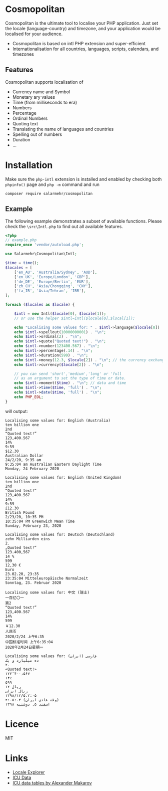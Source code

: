 Cosmopolitan 
============
Cosmopolitan is the ultimate tool to localise your PHP application.
Just set the locale (language-country) and timezone, and your
application would be localised for your audience.

- Cosmopolitan is based on intl PHP extension and super-efficient
- Internationalisation for all countries, languages, scripts, calendars, and timezones

Features
---------
Cosmopolitan supports localisation of

- Currency name and Symbol
- Monetary ary values
- Time (from milliseconds to era)
- Numbers
- Percentage
- Ordinal Numbers
- Quoting text
- Translating the name of languages and countries
- Spelling out of numbers
- Duration
- ...

Installation
============
Make sure the `php-intl` extension is installed and enabled by checking both `phpinfo()` page and  `php -m` command and run
~~~    
composer require salarmehr/cosmopolitan
~~~ 

Example
--------
The following example demonstrates a subset of available functions.
Please check the  `\src\Intl.php` to find out all available features.
~~~~~php
<?php
// example.php
require_once 'vendor/autoload.php';

use Salarmehr\Cosmopolitan\Intl;

$time = time();
$locales = [
    ['en_AU', 'Australia/Sydney', 'AUD'],
    ['en_UK', 'Europe/London', 'GBP'],
    ['de_DE', 'Europe/Berlin', 'EUR'],
    ['zh_CH', 'Asia/Chongqing', 'CNY'],
    ['fa_IR', 'Asia/Tehran', 'IRR'],
];

foreach ($locales as $locale) {

    $intl = new Intl($locale[0], $locale[1]);
    // or use the helper $intl=intl($locale[0],$local[1]);

    echo "Localising some values for: " . $intl->language($locale[0]) . " (" . $intl->country($locale[0]) . ")" . "\n";
    echo $intl->spellout(10000000001) . "\n";
    echo $intl->ordinal(2) . "\n";
    echo $intl->quote("Quoted text!") . "\n";
    echo $intl->number(123400.567) . "\n";
    echo $intl->percentage(.14) . "\n";
    echo $intl->duration(599) . "\n";
    echo $intl->money(12.3, $locale[2]) . "\n"; // the currency exchange is not happening in this example
    echo $intl->currency($locale[2]) . "\n";

    // you can send 'short','medium','long' or 'full
    // as an argument to set the type of time or date.
    echo $intl->moment($time) . "\n"; // data and time
    echo $intl->time($time, 'full') . "\n";
    echo $intl->date($time, 'full') . "\n";
    echo PHP_EOL;
}
~~~~~~
will output:
~~~~
Localising some values for: English (Australia)
ten billion one
2nd
“Quoted text!”
123,400.567
14%
9:59
$12.30
Australian Dollar
24/2/20, 9:35 am
9:35:04 am Australian Eastern Daylight Time
Monday, 24 February 2020

Localising some values for: English (United Kingdom)
ten billion one
2nd
“Quoted text!”
123,400.567
14%
9:59
£12.30
British Pound
2/23/20, 10:35 PM
10:35:04 PM Greenwich Mean Time
Sunday, February 23, 2020

Localising some values for: Deutsch (Deutschland)
zehn Milliarden eins
2.
„Quoted text!“
123.400,567
14 %
599
12,30 €
Euro
23.02.20, 23:35
23:35:04 Mitteleuropäische Normalzeit
Sonntag, 23. Februar 2020

Localising some values for: 中文 (瑞士)
一百亿〇一
第2
“Quoted text!”
123,400.567
14%
599
￥12.30
人民币
2020/2/24 上午6:35
中国标准时间 上午6:35:04
2020年2月24日星期一

Localising some values for: فارسی (ایران)
ده میلیارد و یک
۲.
«Quoted text!»
۱۲۳٬۴۰۰٫۵۶۷
۱۴٪
۵۹۹
‎ریال ۱۲
ریال ایران
۱۳۹۸/۱۲/۵،‏ ۲:۰۵
۲:۰۵:۰۴ (وقت عادی ایران)
۱۳۹۸ اسفند ۵, دوشنبه
~~~~

Licence
=======
MIT

Links
=====
- [Locale Explorer](http://demo.icu-project.org/icu-bin/locexp)
- [ICU Data](https://github.com/unicode-org/icu/tree/release-65-1/icu4c/source/data)
- [ICU data tables by Alexander Makarov](https://intl.rmcreative.ru/)